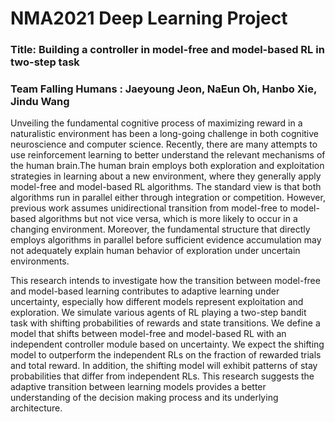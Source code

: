 # NMA2021 Deep Learning Project

### Title: Building a controller in model-free and model-based RL in two-step task

### Team Falling Humans : Jaeyoung Jeon, NaEun Oh, Hanbo Xie, Jindu Wang 


Unveiling the fundamental cognitive process of maximizing reward in a naturalistic environment has been a long-going challenge in both cognitive neuroscience and computer science. Recently, there are many attempts to use reinforcement learning to better understand the relevant mechanisms of the human brain.The human brain employs both exploration and exploitation strategies in learning about a new environment, where they generally apply model-free and model-based RL algorithms. The standard view is that both algorithms run in parallel either through integration or competition. However, previous work assumes unidirectional transition from model-free to model-based algorithms but not vice versa, which is more likely to occur in a changing environment. Moreover, the fundamental structure that directly employs algorithms in parallel before sufficient evidence accumulation may not adequately explain human behavior of exploration under uncertain environments.

This research intends to investigate how the transition between model-free and model-based learning contributes to adaptive learning under uncertainty, especially how different models represent exploitation and exploration. We simulate various agents of RL playing a two-step bandit task with shifting probabilities of rewards and state transitions. We define a model that shifts between model-free and model-based RL with an independent controller module based on uncertainty. We expect the shifting model to outperform the independent RLs on the fraction of rewarded trials and total reward. In addition, the shifting model will exhibit patterns of stay probabilities that differ from independent RLs. This research suggests the adaptive transition between learning models provides a better understanding of the decision making process and its underlying architecture.

